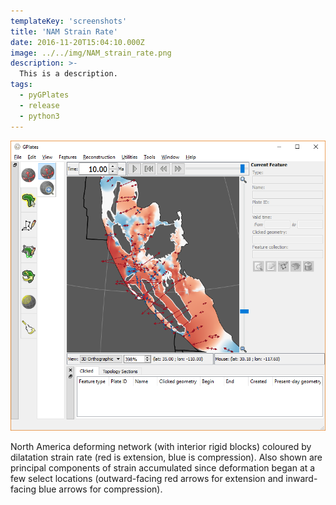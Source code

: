```yaml
---
templateKey: 'screenshots'
title: 'NAM Strain Rate'
date: 2016-11-20T15:04:10.000Z
image: ../../img/NAM_strain_rate.png
description: >-
  This is a description. 
tags:
  - pyGPlates
  - release
  - python3
---
```

![NAM Strain Rate](../../img/NAM_strain_rate.png)

North America deforming network (with interior rigid blocks) coloured by dilatation strain rate (red is extension, blue is compression). Also shown are principal components of strain accumulated since deformation began at a few select locations (outward-facing red arrows for extension and inward-facing blue arrows for compression).
